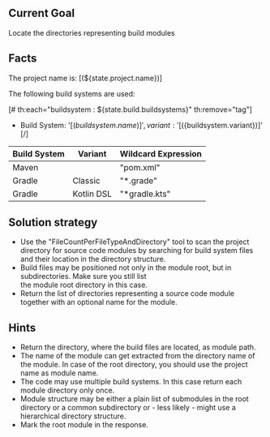 ## Current Goal

Locate the directories representing build modules

## Facts

The project name is: [(${state.project.name})]

The following build systems are used:

[# th:each="buildsystem : ${state.build.buildsystems}" th:remove="tag"]
* Build System: '[(${buildsystem.name})]', variant: '[(${buildsystem.variant})]'
[/]

|Build System |Variant     |Wildcard Expression |
|-------------|------------|--------------------|
|Maven        |            | "pom.xml"          |
|Gradle       | Classic    | "*.grade"          |
|Gradle       | Kotlin DSL | "*gradle.kts"      |

## Solution strategy

* Use the "FileCountPerFileTypeAndDirectory" tool to scan the project directory for
source code modules by searching for build system files and their location in the directory structure.
* Build files may be positioned not only in the module root, but in subdirectories. Make sure you still list  
  the module root directory in this case.
* Return the list of directories representing a source code module together with an optional name for the module.

## Hints

* Return the directory, where the build files are located, as module path.
* The name of the module can get extracted from the directory name of the module.
  In case of the root directory, you should use the project name as module name.
* The code may use multiple build systems. In this case return each module directory only once.
* Module structure may be either a plain list of submodules in the root directory or a common subdirectory 
  or - less likely -  might use a hierarchical directory structure.  
* Mark the root module in the response. 



